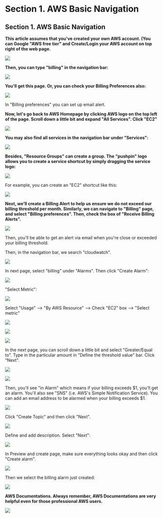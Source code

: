 # Section 1. AWS Basic Navigation

## Section 1. AWS Basic Navigation

**This article assumes that you've created your own AWS account. \(You can Google "AWS free tier" and Create/Login your AWS account on top right of the web page.**

![](../.gitbook/assets/image%20%28254%29.png)

**Then, you can type "billing" in the navigation bar:**

![](../.gitbook/assets/image%20%28154%29.png)

**​You'll get this page. Or, you can check your Billing Preferences also:**

![](../.gitbook/assets/image%20%2889%29.png)

In "Billing preferences" you can set up email alert.

**Now, let's go back to AWS Homepage by clicking AWS logo on the top left of the page. Scroll down a little bit and expand "All Services". Click "EC2"**

![](../.gitbook/assets/image%20%2839%29.png)

**You may also find all services in the navigation bar under "Services":**

![](../.gitbook/assets/image%20%28251%29.png)

**Besides, "Resource Groups" can create a group. The "pushpin" logo allows you to create a service shortcut by simply dragging the service logo:**

![](../.gitbook/assets/image%20%28215%29.png)

For example, you can create an "EC2" shortcut like this:

![](../.gitbook/assets/image%20%28241%29.png)

**Next, we'll create a Billing Alert to help us ensure we do not exceed our billing threshold per month. Similarly, we can navigate to "Billing" page, and select "Billing preferences". Then, check the box of "Receive Billing Alerts".**

![](../.gitbook/assets/image%20%28122%29.png)

Then, you'll be able to get an alert via email when you're close or exceeded your billing threshold.

Then, in the navigation bar, we search "cloudwatch".

![](../.gitbook/assets/image%20%28143%29.png)

In next page, select "billing" under "Alarms". Then click "Create Alarm":

![](../.gitbook/assets/image%20%28187%29.png)

"Select Metric":

![](../.gitbook/assets/image%20%28230%29.png)

Select "Usage" --&gt; "By AWS Resource" --&gt; Check "EC2" box --&gt; "Select metric"

![](../.gitbook/assets/image%20%2848%29.png)

![](../.gitbook/assets/image%20%2891%29.png)

![](../.gitbook/assets/image%20%283%29.png)

In the next page, you can scroll down a little bit and select "Greater/Equal to". Type in the particular amount in "Define the threshold value" bar. Click "Next".

![](../.gitbook/assets/image%20%28131%29.png)

![](../.gitbook/assets/image%20%28186%29.png)

Then, you'll see "in Alarm" which means if your billing exceeds $1, you'll get an alarm. You'll also see "SNS" \(i.e. AWS's Simple Notification Service\). You can add an email address to be alarmed when your billing exceeds $1.

![](../.gitbook/assets/image%20%28257%29.png)

Click "Create Topic" and then click "Next".

![](../.gitbook/assets/image%20%28136%29.png)

Define and add description. Select "Next":

![](../.gitbook/assets/image%20%28120%29.png)

In Preview and create page, make sure everything looks okay and then click "Create alarm".

![](../.gitbook/assets/image%20%285%29.png)

Then we select the billing alarm just created:

![](../.gitbook/assets/image%20%28231%29.png)

**AWS Documentations. Always remember, AWS Documentations are very helpful even for those professional AWS users.**

![](../.gitbook/assets/image%20%2820%29.png)

